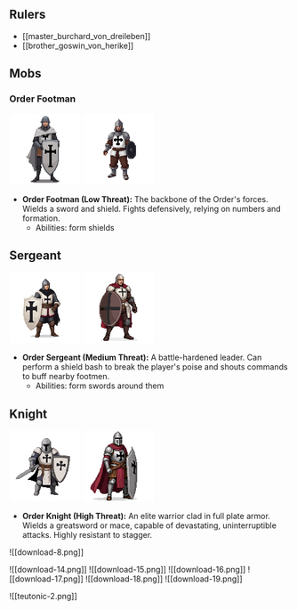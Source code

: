 
## Rulers
- [[master_burchard_von_dreileben]]
- [[brother_goswin_von_herike]]


## Mobs

### Order Footman


![alt text](./image-41.png)
![alt text](./image-40.png)
-   **Order Footman (Low Threat):** The backbone of the Order's forces. Wields a sword and shield. Fights defensively, relying on numbers and formation.
    - Abilities: form shields



## Sergeant
![alt text](./image-39.png)
![alt text](./image-37.png)
    
-   **Order Sergeant (Medium Threat):** A battle-hardened leader. Can perform a shield bash to break the player's poise and shouts commands to buff nearby footmen.
    - Abilities: form swords around them


## Knight

![alt text](./image-36.png)
![alt text](./image-38.png)
-   **Order Knight (High Threat):** An elite warrior clad in full plate armor. Wields a greatsword or mace, capable of devastating, uninterruptible attacks. Highly resistant to stagger.




![[download-8.png]]

![[download-14.png]]
![[download-15.png]]
![[download-16.png]]
![[download-17.png]]
![[download-18.png]]
![[download-19.png]]

![[teutonic-2.png]]